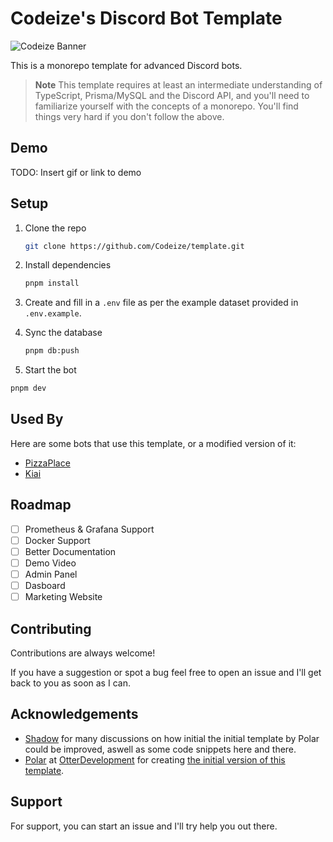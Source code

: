 
# Codeize's Discord Bot Template

![Codeize Banner](https://cdn.discordapp.com/attachments/1081331606775676998/1081331613595619328/PFP_Banner.png)

This is a monorepo template for advanced Discord bots.
> **Note**
> This template requires at least an intermediate understanding of TypeScript, Prisma/MySQL and the Discord API, and you'll need to familiarize yourself with the concepts of a monorepo. You'll find things very hard if you don't follow the above.

## Demo

TODO: Insert gif or link to demo

## Setup

1. Clone the repo

    ```bash
    git clone https://github.com/Codeize/template.git
    ```

2. Install dependencies

    ```bash
    pnpm install
    ```

3. Create and fill in a `.env` file as per the example dataset provided in `.env.example`.

4. Sync the database

    ```bash
    pnpm db:push
    ```

5. Start the bot

```bash
pnpm dev
```

## Used By

Here are some bots that use this template, or a modified version of it:

- [PizzaPlace](https://pizzaplace.lol)
- [Kiai](https://kiaibot.com)

## Roadmap

- [ ] Prometheus & Grafana Support
- [ ] Docker Support
- [ ] Better Documentation
- [ ] Demo Video
- [ ] Admin Panel
- [ ] Dasboard
- [ ] Marketing Website

## Contributing

Contributions are always welcome!

If you have a suggestion or spot a  bug feel free to open an issue and I'll get back to you as soon as I can.

## Acknowledgements

- [Shadow](https://github.com/thewilloftheshadow) for many discussions on how initial the initial template by Polar could be improved, aswell as some code snippets here and there.
- [Polar](https://github.com/xPolar) at [OtterDevelopment](https://github.com/OtterDevelopment) for creating [the initial version of this template](https://github.com/OtterDevelopment/typescript-discord-boilerplate).

## Support

For support, you can start an issue and I'll try help you out there.

